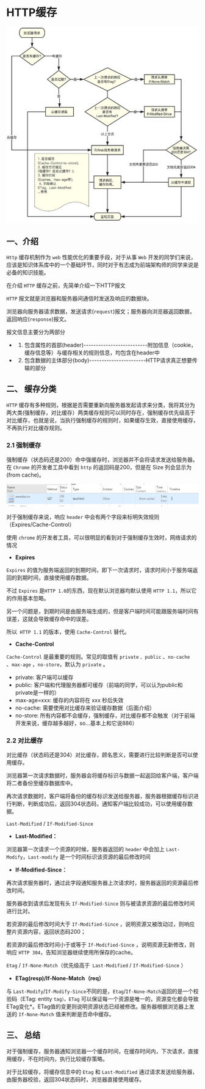 # HTTP缓存

![](../image/js-cache-pic.png)

## 一、介绍

`Http` 缓存机制作为 `web` 性能优化的重要手段，对于从事 `Web` 开发的同学们来说，应该是知识体系库中的一个基础环节，同时对于有志成为前端架构师的同学来说是必备的知识技能。

在介绍 `HTTP` 缓存之前，先简单介绍一下HTTP报文

`HTTP` 报文就是浏览器和服务器间通信时发送及响应的数据块。

浏览器向服务器请求数据，发送请求(`request`)报文；服务器向浏览器返回数据，返回响应(`response`)报文。

报文信息主要分为两部分

* 1. 包含属性的首部(header)--------------------------附加信息（cookie，缓存信息等）与缓存相关的规则信息，均包含在header中
* 2. 包含数据的主体部分(body)-----------------------HTTP请求真正想要传输的部分





## 二、 缓存分类

`HTTP` 缓存有多种规则，根据是否需要重新向服务器发起请求来分类，我将其分为两大类(强制缓存，对比缓存）两类缓存规则可以同时存在，强制缓存优先级高于对比缓存，也就是说，当执行强制缓存的规则时，如果缓存生效，直接使用缓存，不再执行对比缓存规则。


### 2.1 强制缓存

强制缓存（状态码还是200）命中强缓存时，浏览器并不会将请求发送给服务器。在 `Chrome` 的开发者工具中看到 `http` 的返回码是200，但是在 Size 列会显示为(from cache)。

![](../image/js-cache.png)

对于强制缓存来说，响应 `header` 中会有两个字段来标明失效规则（Expires/Cache-Control）

使用 `chrome` 的开发者工具，可以很明显的看到对于强制缓存生效时，网络请求的情况

* **Expires**

`Expires` 的值为服务端返回的到期时间，即下一次请求时，请求时间小于服务端返回的到期时间，直接使用缓存数据。

不过 `Expires` 是` HTTP 1.0 `的东西，现在默认浏览器均默认使用 `HTTP 1.1`，所以它的作用基本忽略。

另一个问题是，到期时间是由服务端生成的，但是客户端时间可能跟服务端时间有误差，这就会导致缓存命中的误差。

所以` HTTP 1.1` 的版本，使用 `Cache-Control` 替代。


* **Cache-Control**

`Cache-Control` 是最重要的规则。常见的取值有 `private` `、public` 、`no-cache ` 、`max-age` ，`no-store`，默认为 `private` 。

 *   private: 客户端可以缓存
 *   public: 客户端和代理服务器都可缓存（前端的同学，可以认为public和private是一样的）
 *   max-age=xxx: 缓存的内容将在 xxx 秒后失效
 *   no-cache: 需要使用对比缓存来验证缓存数据（后面介绍）
 *   no-store: 所有内容都不会缓存，强制缓存，对比缓存都不会触发（对于前端开发来说，缓存越多越好，so...基本上和它说886）






### 2.2 对比缓存

对比缓存（状态码还是304）对比缓存，顾名思义，需要进行比较判断是否可以使用缓存。

浏览器第一次请求数据时，服务器会将缓存标识与数据一起返回给客户端，客户端将二者备份至缓存数据库中。

再次请求数据时，客户端将备份的缓存标识发送给服务器，服务器根据缓存标识进行判断，判断成功后，返回304状态码，通知客户端比较成功，可以使用缓存数据。

`Last-Modified`  /  `If-Modified-Since`

* **Last-Modified：**

浏览器第一次请求一个资源的时候，服务器返回的 `header` 中会加上 `Last-Modify`，`Last-modify` 是一个时间标识该资源的最后修改时间

* **If-Modified-Since：**

再次请求服务器时，通过此字段通知服务器上次请求时，服务器返回的资源最后修改时间。

服务器收到请求后发现有头 `If-Modified-Since` 则与被请求资源的最后修改时间进行比对。

若资源的最后修改时间大于 `If-Modified-Since` ，说明资源又被改动过，则响应整片资源内容，返回状态码200；

若资源的最后修改时间小于或等于 `If-Modified-Since` ，说明资源无新修改，则响应 `HTTP 304`，告知浏览器继续使用所保存的cache。

`Etag`  /  `If-None-Match`（优先级高于` Last-Modified`  /  `If-Modified-Since` ）

* **ETag(resp)/If-None-Match（req）**

与 `Last-Modify`/`If-Modify-Since`不同的是，`Etag`/`If-None-Match`返回的是一个校验码（ETag: entity `tag）。ETag` 可以保证每一个资源是唯一的，资源变化都会导致ETag变化*。ETag值的变更则说明资源状态已经被修改。服务器根据浏览器上发送的 `If-None-Match` 值来判断是否命中缓存。





## 三、 总结


对于强制缓存，服务器通知浏览器一个缓存时间，在缓存时间内，下次请求，直接用缓存，不在时间内，执行比较缓存策略。

对于比较缓存，将缓存信息中的 `Etag` 和 `Last-Modified` 通过请求发送给服务器，由服务器校验，返回304状态码时，浏览器直接使用缓存。







